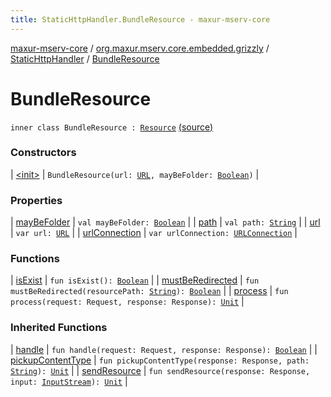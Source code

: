 ```yaml
---
title: StaticHttpHandler.BundleResource - maxur-mserv-core
---
```


[maxur-mserv-core](../../../index.html) / [org.maxur.mserv.core.embedded.grizzly](../../index.html) / [StaticHttpHandler](../index.html) / [BundleResource](.)

# BundleResource

`inner class BundleResource : `[`Resource`](../-resource/index.html) [(source)](https://github.com/myunusov/maxur-mserv/tree/master/maxur-mserv-core/src/main/kotlin/org/maxur/mserv/core/embedded/grizzly/StaticHttpHandler.kt#L188)

### Constructors

| [&lt;init&gt;](-init-.html) | `BundleResource(url: `[`URL`](http://docs.oracle.com/javase/8/docs/api/java/net/URL.html)`, mayBeFolder: `[`Boolean`](https://kotlinlang.org/api/latest/jvm/stdlib/kotlin/-boolean/index.html)`)` |

### Properties

| [mayBeFolder](may-be-folder.html) | `val mayBeFolder: `[`Boolean`](https://kotlinlang.org/api/latest/jvm/stdlib/kotlin/-boolean/index.html) |
| [path](path.html) | `val path: `[`String`](https://kotlinlang.org/api/latest/jvm/stdlib/kotlin/-string/index.html) |
| [url](url.html) | `var url: `[`URL`](http://docs.oracle.com/javase/8/docs/api/java/net/URL.html) |
| [urlConnection](url-connection.html) | `var urlConnection: `[`URLConnection`](http://docs.oracle.com/javase/8/docs/api/java/net/URLConnection.html) |

### Functions

| [isExist](is-exist.html) | `fun isExist(): `[`Boolean`](https://kotlinlang.org/api/latest/jvm/stdlib/kotlin/-boolean/index.html) |
| [mustBeRedirected](must-be-redirected.html) | `fun mustBeRedirected(resourcePath: `[`String`](https://kotlinlang.org/api/latest/jvm/stdlib/kotlin/-string/index.html)`): `[`Boolean`](https://kotlinlang.org/api/latest/jvm/stdlib/kotlin/-boolean/index.html) |
| [process](process.html) | `fun process(request: Request, response: Response): `[`Unit`](https://kotlinlang.org/api/latest/jvm/stdlib/kotlin/-unit/index.html) |

### Inherited Functions

| [handle](../-resource/handle.html) | `fun handle(request: Request, response: Response): `[`Boolean`](https://kotlinlang.org/api/latest/jvm/stdlib/kotlin/-boolean/index.html) |
| [pickupContentType](../-resource/pickup-content-type.html) | `fun pickupContentType(response: Response, path: `[`String`](https://kotlinlang.org/api/latest/jvm/stdlib/kotlin/-string/index.html)`): `[`Unit`](https://kotlinlang.org/api/latest/jvm/stdlib/kotlin/-unit/index.html) |
| [sendResource](../-resource/send-resource.html) | `fun sendResource(response: Response, input: `[`InputStream`](http://docs.oracle.com/javase/8/docs/api/java/io/InputStream.html)`): `[`Unit`](https://kotlinlang.org/api/latest/jvm/stdlib/kotlin/-unit/index.html) |

